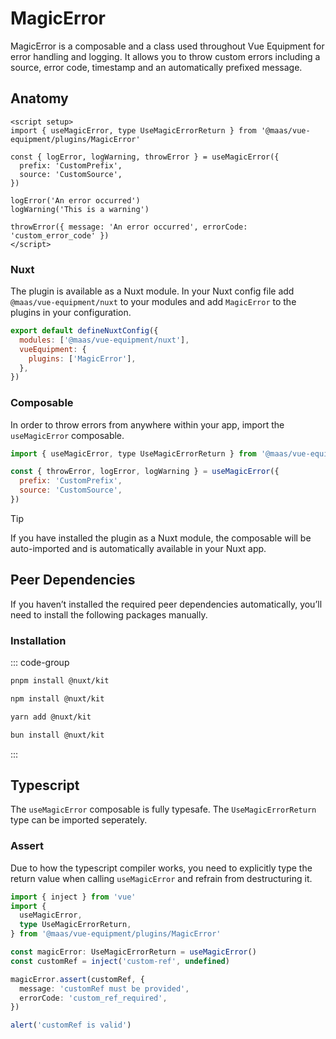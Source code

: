 # MagicError

MagicError is a composable and a class used throughout Vue Equipment for error handling and logging. It allows you to throw custom errors including a source, error code, timestamp and an automatically prefixed message.

<!--@include: @/apps/docs/src/content/snippets/overview.md-->

## Anatomy

```vue
<script setup>
import { useMagicError, type UseMagicErrorReturn } from '@maas/vue-equipment/plugins/MagicError'

const { logError, logWarning, throwError } = useMagicError({
  prefix: 'CustomPrefix',
  source: 'CustomSource',
})

logError('An error occurred')
logWarning('This is a warning')

throwError({ message: 'An error occurred', errorCode: 'custom_error_code' })
</script>
```

<!--@include: @/apps/docs/src/content/snippets/installation.md-->

### Nuxt

The plugin is available as a Nuxt module. In your Nuxt config file add `@maas/vue-equipment/nuxt` to your modules and add `MagicError` to the plugins in your configuration.

```js
export default defineNuxtConfig({
  modules: ['@maas/vue-equipment/nuxt'],
  vueEquipment: {
    plugins: ['MagicError'],
  },
})
```

### Composable

In order to throw errors from anywhere within your app, import the `useMagicError` composable.

```js
import { useMagicError, type UseMagicErrorReturn } from '@maas/vue-equipment/plugins/MagicError'

const { throwError, logError, logWarning } = useMagicError({
  prefix: 'CustomPrefix',
  source: 'CustomSource',
})
```

> [!TIP]
> If you have installed the plugin as a Nuxt module, the composable will be auto-imported and is automatically available in your Nuxt app.

## Peer Dependencies

If you haven’t installed the required peer dependencies automatically, you’ll need to install the following packages manually.

<ProseTable
  :columns="[
    { label: 'Package'},
  ]"
  :rows="[
    {
      items: [
        {
          label: '[@nuxt/kit](https://www.npmjs.com/package/@nuxt/kit)'
        }
      ]
    },
  ]"
/>

### Installation

::: code-group

```sh [pnpm]
pnpm install @nuxt/kit
```

```sh [npm]
npm install @nuxt/kit
```

```sh [yarn]
yarn add @nuxt/kit
```

```sh [bun]
bun install @nuxt/kit
```

:::

## Typescript

The `useMagicError` composable is fully typesafe. The `UseMagicErrorReturn` type can be imported seperately.

### Assert

Due to how the typescript compiler works, you need to explicitly type the return value when calling `useMagicError` and refrain from destructuring it.

```ts
import { inject } from 'vue'
import {
  useMagicError,
  type UseMagicErrorReturn,
} from '@maas/vue-equipment/plugins/MagicError'

const magicError: UseMagicErrorReturn = useMagicError()
const customRef = inject('custom-ref', undefined)

magicError.assert(customRef, {
  message: 'customRef must be provided',
  errorCode: 'custom_ref_required',
})

alert('customRef is valid')
```
